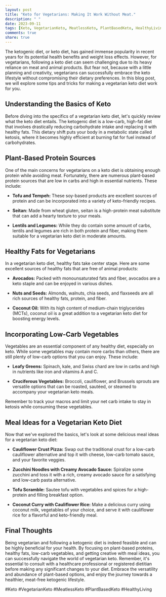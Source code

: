 ```yaml
---
layout: post
title: "Keto for Vegetarians: Making It Work Without Meat."
description: " "
date: 2023-09-11
tags: [Keto, VegetarianKeto, MeatlessKeto, PlantBasedKeto, HealthyLiving]
comments: true
share: true
---
```


The ketogenic diet, or keto diet, has gained immense popularity in recent years for its potential health benefits and weight loss effects. However, for vegetarians, following a keto diet can seem challenging due to its heavy reliance on meat and animal products. But fear not, because with a little planning and creativity, vegetarians can successfully embrace the keto lifestyle without compromising their dietary preferences. In this blog post, we will explore some tips and tricks for making a vegetarian keto diet work for you.

## Understanding the Basics of Keto

Before diving into the specifics of a vegetarian keto diet, let's quickly review what the keto diet entails. The ketogenic diet is a low-carb, high-fat diet that involves drastically reducing carbohydrate intake and replacing it with healthy fats. This dietary shift puts your body in a metabolic state called ketosis, where it becomes highly efficient at burning fat for fuel instead of carbohydrates.

## Plant-Based Protein Sources

One of the main concerns for vegetarians on a keto diet is obtaining enough protein while avoiding meat. Fortunately, there are numerous plant-based protein sources that are low in carbs and high in essential nutrients. These include:

- **Tofu and Tempeh:** These soy-based products are excellent sources of protein and can be incorporated into a variety of keto-friendly recipes.

- **Seitan:** Made from wheat gluten, seitan is a high-protein meat substitute that can add a hearty texture to your meals.

- **Lentils and Legumes:** While they do contain some amount of carbs, lentils and legumes are rich in both protein and fiber, making them suitable for a vegetarian keto diet in moderate amounts.

## Healthy Fats for Vegetarians

In a vegetarian keto diet, healthy fats take center stage. Here are some excellent sources of healthy fats that are free of animal products:

- **Avocados:** Packed with monounsaturated fats and fiber, avocados are a keto staple and can be enjoyed in various dishes.

- **Nuts and Seeds:** Almonds, walnuts, chia seeds, and flaxseeds are all rich sources of healthy fats, protein, and fiber.

- **Coconut Oil:** With its high content of medium-chain triglycerides (MCTs), coconut oil is a great addition to a vegetarian keto diet for boosting energy levels.

## Incorporating Low-Carb Vegetables

Vegetables are an essential component of any healthy diet, especially on keto. While some vegetables may contain more carbs than others, there are still plenty of low-carb options that you can enjoy. These include:

- **Leafy Greens:** Spinach, kale, and Swiss chard are low in carbs and high in nutrients like iron and vitamins A and C.

- **Cruciferous Vegetables:** Broccoli, cauliflower, and Brussels sprouts are versatile options that can be roasted, sautéed, or steamed to accompany your vegetarian keto meals.

Remember to track your macros and limit your net carb intake to stay in ketosis while consuming these vegetables.

## Meal Ideas for a Vegetarian Keto Diet

Now that we've explored the basics, let's look at some delicious meal ideas for a vegetarian keto diet:

- **Cauliflower Crust Pizza:** Swap out the traditional crust for a low-carb cauliflower alternative and top it with cheese, low-carb tomato sauce, and your favorite veggies.

- **Zucchini Noodles with Creamy Avocado Sauce:** Spiralize some zucchini and toss it with a rich, creamy avocado sauce for a satisfying and low-carb pasta alternative.

- **Tofu Scramble:** Sautee tofu with vegetables and spices for a high-protein and filling breakfast option.

- **Coconut Curry with Cauliflower Rice:** Make a delicious curry using coconut milk, vegetables of your choice, and serve it with cauliflower rice for a flavorful and keto-friendly meal.

## Final Thoughts

Being vegetarian and following a ketogenic diet is indeed feasible and can be highly beneficial for your health. By focusing on plant-based proteins, healthy fats, low-carb vegetables, and getting creative with meal ideas, you can successfully navigate the world of vegetarian keto. Remember, it's essential to consult with a healthcare professional or registered dietitian before making any significant changes to your diet. Embrace the versatility and abundance of plant-based options, and enjoy the journey towards a healthier, meat-free ketogenic lifestyle.

#Keto #VegetarianKeto #MeatlessKeto #PlantBasedKeto #HealthyLiving